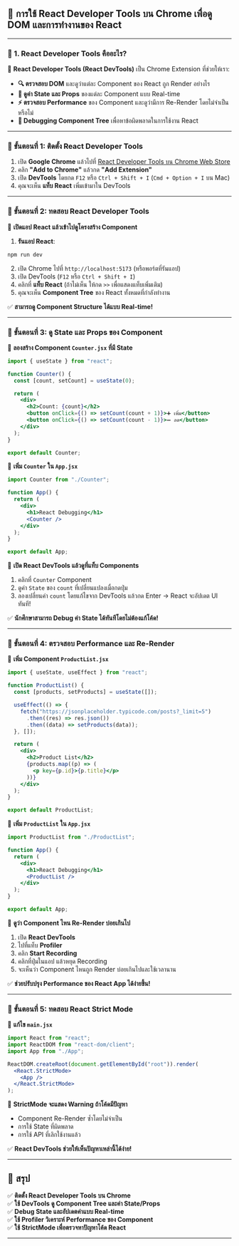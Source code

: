 ## **📌 การใช้ React Developer Tools บน Chrome เพื่อดู DOM และการทำงานของ React**
---

### **🔹 1. React Developer Tools คืออะไร?**
📌 **React Developer Tools (React DevTools)** เป็น Chrome Extension ที่ช่วยให้เรา:
- **🔍 ตรวจสอบ DOM** และดูว่าแต่ละ Component ของ React ถูก Render อย่างไร
- **📌 ดูค่า State และ Props** ของแต่ละ Component แบบ Real-time
- **⚡ ตรวจสอบ Performance** ของ Component และดูว่ามีการ Re-Render โดยไม่จำเป็นหรือไม่
- **🔄 Debugging Component Tree** เพื่อหาข้อผิดพลาดในการใช้งาน React

---

### **📍 ขั้นตอนที่ 1: ติดตั้ง React Developer Tools**
1. เปิด **Google Chrome** แล้วไปที่ [React Developer Tools บน Chrome Web Store](https://chrome.google.com/webstore/detail/react-developer-tools/fmkadmapgofadopljbjfkapdkoienihi)
2. คลิก **"Add to Chrome"** แล้วกด **"Add Extension"**
3. เปิด **DevTools** โดยกด `F12` หรือ `Ctrl + Shift + I` (`Cmd + Option + I` บน Mac)
4. คุณจะเห็น **แท็บ React** เพิ่มเข้ามาใน DevTools

---

### **📍 ขั้นตอนที่ 2: ทดสอบ React Developer Tools**
📌 **เปิดแอป React แล้วเข้าไปดูโครงสร้าง Component**
1. **รันแอป React**:
```bash
npm run dev
```
2. เปิด Chrome ไปที่ `http://localhost:5173` (หรือพอร์ตที่รันแอป)
3. เปิด DevTools (`F12` หรือ `Ctrl + Shift + I`)
4. คลิกที่ **แท็บ React** (ถ้าไม่เห็น ให้กด `>>` เพื่อแสดงแท็บเพิ่มเติม)
5. คุณจะเห็น **Component Tree** ของ React ทั้งหมดที่กำลังทำงาน

✅ **สามารถดู Component Structure ได้แบบ Real-time!**

---

### **📍 ขั้นตอนที่ 3: ดู State และ Props ของ Component**
📌 **ลองสร้าง Component `Counter.jsx` ที่มี State**
```jsx
import { useState } from "react";

function Counter() {
  const [count, setCount] = useState(0);

  return (
    <div>
      <h2>Count: {count}</h2>
      <button onClick={() => setCount(count + 1)}>➕ เพิ่ม</button>
      <button onClick={() => setCount(count - 1)}>➖ ลด</button>
    </div>
  );
}

export default Counter;
```

📌 **เพิ่ม `Counter` ใน `App.jsx`**
```jsx
import Counter from "./Counter";

function App() {
  return (
    <div>
      <h1>React Debugging</h1>
      <Counter />
    </div>
  );
}

export default App;
```

📌 **เปิด React DevTools แล้วดูที่แท็บ Components**
1. คลิกที่ `Counter` Component
2. ดูค่า `State` ของ `count` ที่เปลี่ยนแปลงเมื่อกดปุ่ม
3. ลองเปลี่ยนค่า `count` โดยแก้ไขจาก DevTools แล้วกด Enter → React จะอัปเดต UI ทันที!

✅ **นักศึกษาสามารถ Debug ค่า State ได้ทันทีโดยไม่ต้องแก้โค้ด!**

---

### **📍 ขั้นตอนที่ 4: ตรวจสอบ Performance และ Re-Render**
📌 **เพิ่ม Component `ProductList.jsx`**
```jsx
import { useState, useEffect } from "react";

function ProductList() {
  const [products, setProducts] = useState([]);

  useEffect(() => {
    fetch("https://jsonplaceholder.typicode.com/posts?_limit=5")
      .then((res) => res.json())
      .then((data) => setProducts(data));
  }, []);

  return (
    <div>
      <h2>Product List</h2>
      {products.map((p) => (
        <p key={p.id}>{p.title}</p>
      ))}
    </div>
  );
}

export default ProductList;
```

📌 **เพิ่ม `ProductList` ใน `App.jsx`**
```jsx
import ProductList from "./ProductList";

function App() {
  return (
    <div>
      <h1>React Debugging</h1>
      <ProductList />
    </div>
  );
}

export default App;
```

📌 **ดูว่า Component ไหน Re-Render บ่อยเกินไป**
1. เปิด **React DevTools**
2. ไปที่แท็บ **Profiler**
3. คลิก **Start Recording**
4. คลิกที่ปุ่มในแอป แล้วหยุด Recording
5. จะเห็นว่า Component ไหนถูก Render บ่อยเกินไปและใช้เวลานาน

✅ **ช่วยปรับปรุง Performance ของ React App ได้ง่ายขึ้น!**

---

### **📍 ขั้นตอนที่ 5: ทดสอบ React Strict Mode**
📌 **แก้ไข `main.jsx`**
```jsx
import React from "react";
import ReactDOM from "react-dom/client";
import App from "./App";

ReactDOM.createRoot(document.getElementById("root")).render(
  <React.StrictMode>
    <App />
  </React.StrictMode>
);
```
📌 **StrictMode จะแสดง Warning ถ้าโค้ดมีปัญหา**
- Component Re-Render ซ้ำโดยไม่จำเป็น
- การใช้ State ที่ผิดพลาด
- การใช้ API ที่เลิกใช้งานแล้ว

✅ **React DevTools ช่วยให้เห็นปัญหาเหล่านี้ได้ง่าย!**

---

## **📌 สรุป**
✅ **ติดตั้ง React Developer Tools บน Chrome**  
✅ **ใช้ DevTools ดู Component Tree และค่า State/Props**  
✅ **Debug State และอัปเดตค่าแบบ Real-time**  
✅ **ใช้ Profiler วิเคราะห์ Performance ของ Component**  
✅ **ใช้ StrictMode เพื่อตรวจหาปัญหาโค้ด React**  

---
